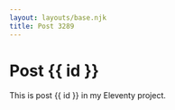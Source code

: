 ```yaml
---
layout: layouts/base.njk
title: Post 3289
---
```


# Post {{ id }}

This is post {{ id }} in my Eleventy project.

